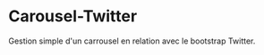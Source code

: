 Carousel-Twitter
================

Gestion simple d'un carrousel en relation avec le bootstrap Twitter.
